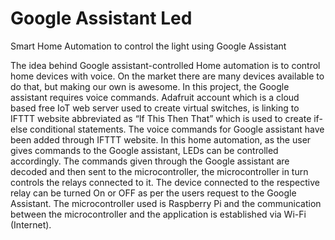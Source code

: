 # Google Assistant Led
Smart Home Automation to control the light using Google Assistant

The idea behind Google assistant-controlled Home automation is to control home devices with voice. On the market there are many devices available to do that, but making our own is awesome. In this project, the Google assistant requires voice commands. Adafruit account which is a cloud based free IoT web server used to create virtual switches, is linking to IFTTT website abbreviated as “If This Then That” which is used to create if-else conditional statements. The voice commands for Google assistant have been added through IFTTT website. In this home automation, as the user gives commands to the Google assistant, LEDs can be controlled accordingly. The commands given through the Google assistant are decoded and then sent to the microcontroller, the microcontroller in turn controls the relays connected to it. The device connected to the respective relay can be turned On or OFF as per the users request to the Google Assistant. The microcontroller used is Raspberry Pi and the communication between the microcontroller and the application is established via Wi-Fi (Internet).
